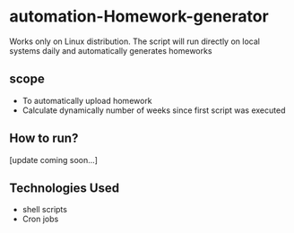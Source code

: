 # automation-Homework-generator

Works only on Linux distribution. The script will run directly on local systems daily and automatically generates homeworks

## scope

- To automatically upload homework
- Calculate dynamically number of weeks since first script was executed

## How to run?

[update coming soon...]

## Technologies Used

- shell scripts
- Cron jobs
